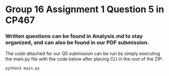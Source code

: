 # Group 16 Assignment 1 Question 5 in CP467
### Written questions can be found in Analysis.md to stay organized, and can also be found in our PDF submission.

The code attached for our Q5 submission can be run by simply executing the main.py file with the code below after placing CLI in the root of the ZIP:

`python3 main.py`
